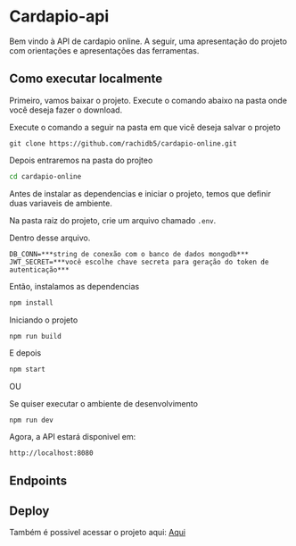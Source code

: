 # Cardapio-api

Bem vindo à API de cardapio online. A seguir, uma apresentação do projeto com orientações e apresentações das ferramentas.


## Como executar localmente
Primeiro, vamos baixar o projeto. Execute o comando abaixo na pasta onde você deseja fazer o download.

Execute o comando a seguir na pasta em que vicê deseja salvar o projeto

```
git clone https://github.com/rachidb5/cardapio-online.git
```

Depois entraremos na pasta do projteo

```bash
cd cardapio-online
```

Antes de instalar as dependencias e iniciar o projeto, temos que definir duas variaveis de ambiente.

Na pasta raiz do projeto, crie um arquivo chamado ```.env```.

Dentro desse arquivo.

```
DB_CONN=***string de conexão com o banco de dados mongodb***
JWT_SECRET=***você escolhe chave secreta para geração do token de autenticação***
```

Então, instalamos as dependencias

```bash
npm install
```

Iniciando o projeto

```bash
npm run build
```

E depois

```bash
npm start
```
OU


Se quiser executar o ambiente de desenvolvimento

```
npm run dev
```

Agora, a API estará disponivel em:

```
http://localhost:8080
```

## Endpoints


## Deploy

Também é possivel acessar o projeto aqui: [Aqui](https://cardapio-app.fly.dev/swagger/)
